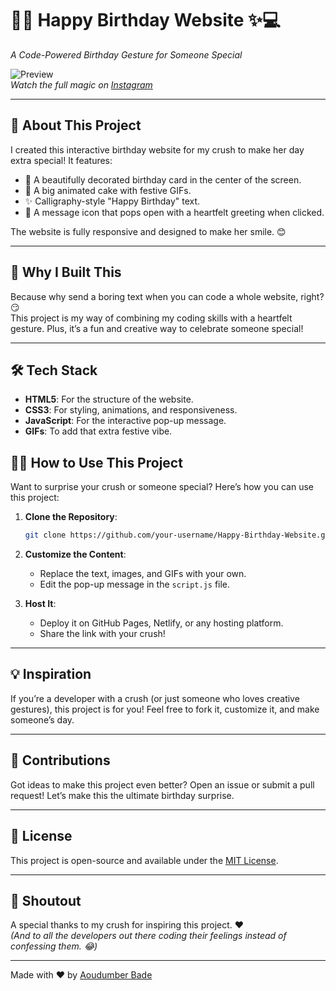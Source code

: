 # 🎂✨ Happy Birthday Website ✨💻  
*A Code-Powered Birthday Gesture for Someone Special*  

![Preview](./output.png)  
*Watch the full magic on [Instagram](https://www.instagram.com/reel/DG_AZoAo7P4/?igsh=bXl0MWFseXg1NG1w)*  

---

## 🌟 **About This Project**  
I created this interactive birthday website for my crush to make her day extra special! It features:  
- 🎨 A beautifully decorated birthday card in the center of the screen.  
- 🎂 A big animated cake with festive GIFs.  
- ✨ Calligraphy-style "Happy Birthday" text.  
- 💌 A message icon that pops open with a heartfelt greeting when clicked.  

The website is fully responsive and designed to make her smile. 😊  

---

## 🚀 **Why I Built This**  
Because why send a boring text when you can code a whole website, right? 😏  
This project is my way of combining my coding skills with a heartfelt gesture. Plus, it’s a fun and creative way to celebrate someone special!  

---

## 🛠️ **Tech Stack**  
- **HTML5**: For the structure of the website.  
- **CSS3**: For styling, animations, and responsiveness.  
- **JavaScript**: For the interactive pop-up message.  
- **GIFs**: To add that extra festive vibe.  

## 🧑‍💻 **How to Use This Project**  
Want to surprise your crush or someone special? Here’s how you can use this project:  

1. **Clone the Repository**:  
   ```bash
   git clone https://github.com/your-username/Happy-Birthday-Website.git

2. **Customize the Content**:  
   - Replace the text, images, and GIFs with your own.  
   - Edit the pop-up message in the `script.js` file.  

3. **Host It**:  
   - Deploy it on GitHub Pages, Netlify, or any hosting platform.  
   - Share the link with your crush!  

---

## 💡 **Inspiration**  
If you’re a developer with a crush (or just someone who loves creative gestures), this project is for you! Feel free to fork it, customize it, and make someone’s day.  

---

## 🙌 **Contributions**  
Got ideas to make this project even better? Open an issue or submit a pull request! Let’s make this the ultimate birthday surprise.  

---

## 📝 **License**  
This project is open-source and available under the [MIT License](LICENSE).  

---

## 💌 **Shoutout**  
A special thanks to my crush for inspiring this project. ❤️  
*(And to all the developers out there coding their feelings instead of confessing them. 😂)*  

---

Made with ❤️ by [Aoudumber Bade](https://github.com/sam13-coder)  
